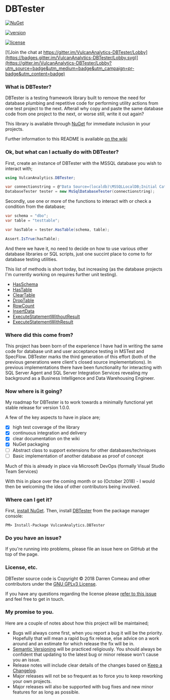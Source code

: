# DBTester

[![NuGet](https://img.shields.io/nuget/v/VulcanAnalytics.DBTester.svg)](https://www.nuget.org/packages/VulcanAnalytics.DBTester)

[![version][version-badge]][CHANGELOG]

[![license][license-badge]][LICENSE]

[![Join the chat at https://gitter.im/VulcanAnalytics-DBTester/Lobby](https://badges.gitter.im/VulcanAnalytics-DBTester/Lobby.svg)](https://gitter.im/VulcanAnalytics-DBTester/Lobby?utm_source=badge&utm_medium=badge&utm_campaign=pr-badge&utm_content=badge)

### What is DBTester?

DBTester is a testing framework library built to remove the need for database plumbing and repetitive code for performing utility actions from one test project to the next. Afterall why copy and paste the same database code from one project to the next, or worse still, write it out again?

This library is available through [NuGet](https://www.nuget.org/packages/VulcanAnalytics.DBTester) for immediate inclusion in your projects.

Further information to this README is available [on the wiki](https://github.com/VulcanAnalytics/DBTester/wiki)

### Ok, but what can I actually do with DBTester?

First, create an instance of DBTester with the MSSQL database you wish to interact with;

```csharp
using VulcanAnalytics.DBTester;
```

```csharp
var connectionstring = @"Data Source=(localdb)\MSSQLLocalDB;Initial Catalog=tempdb;Integrated Security=SSPI;";
DatabaseTester tester = new MsSqlDatabaseTester(connectionstring);
```

Secondly, use one or more of the functions to interact with or check a condition from the database;

```csharp
var schema = "dbo";
var table = "testtable";

var hasTable = tester.HasTable(schema, table);

Assert.IsTrue(hasTable);
```

And there we have it, no need to decide on how to use various other database libraries or SQL scripts, just one succint place to come to for database testing utilities.

This list of methods is short today, but increasing (as the database projects I'm currently working on requires further unit testing).
* [HasSchema](https://github.com/VulcanAnalytics/DBTester/wiki/HasSchema)
* [HasTable](https://github.com/VulcanAnalytics/DBTester/wiki/HasTable)
* [ClearTable](https://github.com/VulcanAnalytics/DBTester/wiki/ClearTable)
* [DropTable](https://github.com/VulcanAnalytics/DBTester/wiki/DropTable)
* [RowCount](https://github.com/VulcanAnalytics/DBTester/wiki/RowCount)
* [InsertData](https://github.com/VulcanAnalytics/DBTester/wiki/InsertData)
* [ExecuteStatementWithoutResult](https://github.com/VulcanAnalytics/DBTester/wiki/ExecuteStatementWithoutResult)
* [ExecuteStatementWithResult](https://github.com/VulcanAnalytics/DBTester/wiki/ExecuteStatementWithResult)

### Where did this come from?

This project has been born of the experience I have had in writing the same code for database unit and user acceptance testing in MSTest and SpecFlow. DBTester marks the third generation of this effort (both of the previous generations were client's closed source implementations).
In previous implementations there have been functionality for interacting with SQL Server Agent and SQL Server Integration Services revealing my background as a Business Intelligence and Data Warehousing Engineer.

### Now where is it going?

My roadmap for DBTester is to work towards a minimally functional yet stable release for version 1.0.0.

A few of the key aspects to have in place are;
- [x] high test coverage of the library
- [x] continuous integration and delivery
- [x] clear documentation on the wiki
- [x] NuGet packaging
- [ ] Abstract class to support extensions for other databases/techniques
- [ ] Basic implementation of another database as proof of concept

Much of this is already in place via Microsoft DevOps (formally Visual Studio Team Services)

With this in place over the coming month or so (October 2018) - I would then be welcoming the idea of other contributors being involved.

### Where can I get it?

First, [install NuGet](http://docs.nuget.org/docs/start-here/installing-nuget). Then, install [DBTester](https://www.nuget.org/packages/VulcanAnalytics.DBTester/) from the package manager console:

```
PM> Install-Package VulcanAnalytics.DBTester
```

### Do you have an issue?

If you're running into problems, please file an issue here on GitHub at the top of the page.

### License, etc.

DBTester source code is Copyright &copy; 2018 Darren Comeau and other contributors under the [GNU GPLv3 License](LICENSE.txt).

If you have any questions regarding the license please [refer to this issue](https://github.com/VulcanAnalytics/DBTester/issues/11) and feel free to get in touch.

### My promise to you.

Here are a couple of notes about how this project will be maintained;
* Bugs will always come first, when you report a bug it will be the priority. Hopefully that will mean a rapid bug fix release, else advice on a work around and an estimate for which release the fix will be in.
* [Semantic Versioning](https://semver.org/) will be practiced religiously. You should always be confident that updating to the latest bug or minor release won't cause you an issue.
* Release notes will include clear details of the changes based on [Keep a Changelog](https://keepachangelog.com/en/1.0.0/).
* Major releases will not be so frequent as to force you to keep reworking your own projects.
* Major releases will also be supported with bug fixes and new minor features for as long as possible.

[CHANGELOG]: ./CHANGELOG.md
[LICENSE]: ./LICENSE

[version-badge]: https://img.shields.io/badge/version-1.0.0-blue.svg
[license-badge]: https://img.shields.io/badge/license-GPLv3-blue.svg
